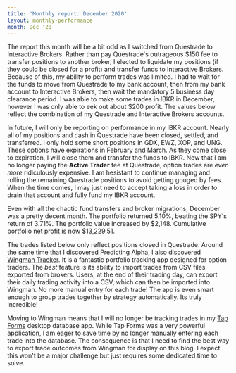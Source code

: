 ```yaml
---
title: 'Monthly report: December 2020'
layout: monthly-performance
month: Dec '20
---
```


The report this month will be a bit odd as I switched from Questrade to Interactive Brokers. Rather than pay Questrade's outrageous $150 fee to transfer positions to another broker, I elected to liquidate my positions (if they could be closed for a profit) and transfer funds to Interactive Brokers. Because of this, my ability to perform trades was limited. I had to wait for the funds to move from Questrade to my bank account, then from my bank account to Interactive Brokers, then wait the mandatory 5 business day clearance period. I was able to make some trades in IBKR in December, however I was only able to eek out about $200 profit. The values below reflect the combination of my Questrade and Interactive Brokers accounts.

In future, I will only be reporting on performance in my IBKR account. Nearly all of my positions and cash in Questrade have been closed, settled, and transferred. I only hold some short positions in GDX, EWZ, XOP, and UNG. These options have expirations in February and March. As they come close to expiration, I will close them and transfer the funds to IBKR. Now that I am no longer paying the **Active Trader** fee at Questrade, option trades are *even more* ridiculously expensive. I am hesistant to continue managing and rolling the remaining Questrade positions to avoid getting gouged by fees. When the time comes, I may just need to accept taking a loss in order to drain that account and fully fund my IBKR account.

Even with all the chaotic fund transfers and broker migrations, December was a pretty decent month. The portfolio returned 5.10%, beating the SPY's return of 3.71%. The portfolio value increased by $2,148. Cumulative portfolio net profit is now $13,229.51.

The trades listed below only reflect positions closed in Questrade. Around the same time that I discovered Predicting Alpha, I also discovered [Wingman Tracker](https://www.wingmantracker.com). It is a fantastic portfolio tracking app designed for option traders. The *best* feature is its ability to import trades from CSV files exported from brokers. Users, at the end of their trading day, can export their daily trading activity into a CSV, which can then be imported into Wingman. No more manual entry for each trade! The app is even smart enough to group trades together by strategy automatically. Its truly incredible!

Moving to Wingman means that I will no longer be tracking trades in my [Tap Forms](https://www.tapforms.com) desktop database app. While Tap Forms was a very powerful application, I am eager to save time by no longer manually entering each trade into the database. The consequence is that I need to find the best way to export trade outcomes from Wingman for display on this blog. I expect this won't be a major challenge but just requires some dedicated time to solve.
